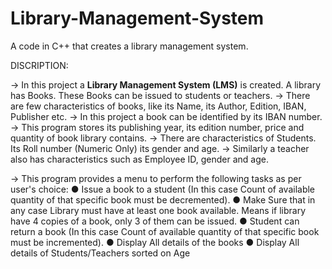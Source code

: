 # Library-Management-System
A code in C++ that creates a library management system.

DISCRIPTION:

-> In this project a **Library Management System (LMS)** is created. A library has Books. These Books can be issued to students or teachers.
-> There are few characteristics of books, like its Name, its Author, Edition, IBAN, Publisher etc.
-> In this project a book can be identified by its IBAN number.
-> This program stores its publishing year, its edition number, price and quantity of book library contains.
-> There are characteristics of Students. Its Roll number (Numeric Only) its gender and age.
-> Similarly a teacher also has characteristics such as Employee ID, gender and age.

-> This program provides a menu to perform the following tasks as per user's choice:
      ● Issue a book to a student (In this case Count of available quantity of that specific book must be decremented).
      ● Make Sure that in any case Library must have at least one book available. Means if library have 4 copies of a book, only 3 of them can be issued.
      ● Student can return a book (In this case Count of available quantity of that specific book must be incremented).
      ● Display All details of the books
      ● Display All details of Students/Teachers sorted on Age
